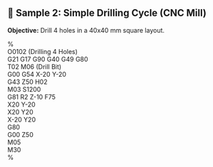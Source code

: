 <!DOCTYPE html>
<html lang="en">
<head>
  <meta charset="UTF-8">
</head>
<body>

  <h2>🧾 Sample 2: Simple Drilling Cycle (CNC Mill)</h2>
  <p><strong>Objective:</strong> Drill 4 holes in a 40x40 mm square layout.</p>

  <div class="gcode-container">
%<br>
O0102 (Drilling 4 Holes)<br>
G21 G17 G90 G40 G49 G80<br>
T02 M06 (Drill Bit)<br>
G00 G54 X-20 Y-20<br>
G43 Z50 H02<br>
M03 S1200<br>
G81 R2 Z-10 F75<br>
X20 Y-20<br>
X20 Y20<br>
X-20 Y20<br>
G80<br>
G00 Z50<br>
M05<br>
M30<br>
%<br>
  </div>

</body>
</html>
